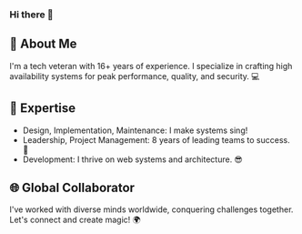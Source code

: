 ### Hi there 👋

## 🌟 About Me
I'm a tech veteran with 16+ years of experience. I specialize in crafting high availability systems for peak performance, quality, and security. 💻

## 💼 Expertise
- Design, Implementation, Maintenance: I make systems sing!
- Leadership, Project Management: 8 years of leading teams to success. 🌟
- Development: I thrive on web systems and architecture. 😎
  
## 🌐 Global Collaborator
I've worked with diverse minds worldwide, conquering challenges together. Let's connect and create magic! 🌍
<!--
**noras-salman/noras-salman** is a ✨ _special_ ✨ repository because its `README.md` (this file) appears on your GitHub profile.

Here are some ideas to get you started:

- 🔭 I’m currently working on ...
- 🌱 I’m currently learning ...
- 👯 I’m looking to collaborate on ...
- 🤔 I’m looking for help with ...
- 💬 Ask me about ...
- 📫 How to reach me: ...
- 😄 Pronouns: ...
- ⚡ Fun fact: ...
-->
